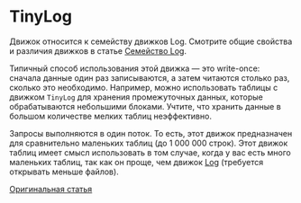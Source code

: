 # TinyLog

Движок относится к семейству движков Log. Смотрите общие свойства и различия движков в статье [Семейство Log](log_family.md).

Типичный способ использования этой движка — это write-once: сначала данные один раз записываются, а затем читаются столько раз, сколько это необходимо. Например, можно использовать таблицы с движком `TinyLog` для хранения промежуточных данных, которые обрабатываются небольшими блоками. Учтите, что хранить данные в большом количестве мелких таблиц неэффективно.

Запросы выполняются в один поток. То есть, этот движок предназначен для сравнительно маленьких таблиц (до 1 000 000 строк). Этот движок таблиц имеет смысл использовать в том случае, когда у вас есть много маленьких таблиц, так как он проще, чем движок [Log](log.md) (требуется открывать меньше файлов).

[Оригинальная статья](https://clickhouse.tech/docs/ru/operations/table_engines/tinylog/) <!--hide-->
